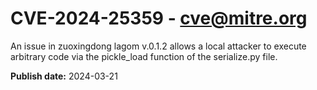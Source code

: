# CVE-2024-25359 - cve@mitre.org

An issue in zuoxingdong lagom v.0.1.2 allows a local attacker to execute arbitrary code via the pickle_load function of the serialize.py file.

**Publish date:** 2024-03-21
